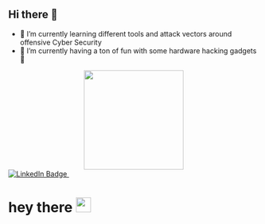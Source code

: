 ## Hi there 👋

- 🌱 I’m currently learning different tools and attack vectors around offensive Cyber Security
- 🔭 I’m currently having a ton of fun with some hardware hacking gadgets 🤔

<div id="header" align="center">
  <img src="https://i.giphy.com/media/v1.Y2lkPTc5MGI3NjExYWY2cXh0cmY2a2o4djcwMnlyYTN0dm9teHAxMmc2cWVicDk2bmptbSZlcD12MV9pbnRlcm5hbF9naWZfYnlfaWQmY3Q9Zw/3FQ87l4tXAZWGvV3yY/giphy.gif" width="200"/>
</div>

<div id="badges">
  <a href="https://www.linkedin.com/in/jenthegeekgirl/">
    <img src="https://img.shields.io/badge/LinkedIn-blue?style=for-the-badge&logo=linkedin&logoColor=white" alt="LinkedIn Badge"/>
  </a>
    <img src="https://komarev.com/ghpvc/?username=thegeekgirl&style=flat-square&color=blue" alt=""/>
<h1>
  hey there
  <img src="https://media.giphy.com/media/hvRJCLFzcasrR4ia7z/giphy.gif" width="30px"/>
</h1>
</div>
<!--
**thegeekgirl/thegeekgirl** is a ✨ _special_ ✨ repository because its `README.md` (this file) appears on your GitHub profile.

Here are some ideas to get you started:

- 🔭 I’m currently working on ...
- 🌱 I’m currently learning ...
- 👯 I’m looking to collaborate on ...
- 🤔 I’m looking for help with ...
- 💬 Ask me about ...
- 📫 How to reach me: ...
- 😄 Pronouns: ...
- ⚡ Fun fact: ...
-->

